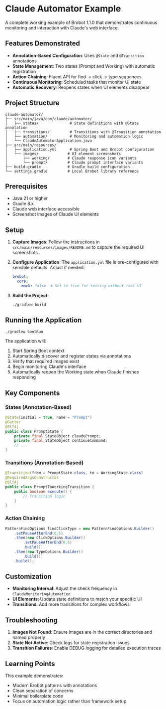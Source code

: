 # Claude Automator Example

A complete working example of Brobot 1.1.0 that demonstrates continuous monitoring and interaction with Claude's web interface.

## Features Demonstrated

- **Annotation-Based Configuration**: Uses `@State` and `@Transition` annotations
- **State Management**: Two states (Prompt and Working) with automatic registration
- **Action Chaining**: Fluent API for find → click → type sequences
- **Continuous Monitoring**: Scheduled tasks that monitor UI state
- **Automatic Recovery**: Reopens states when UI elements disappear

## Project Structure

```
claude-automator/
├── src/main/java/com/claude/automator/
│   ├── states/              # State definitions with @State annotation
│   ├── transitions/         # Transitions with @Transition annotation
│   ├── automation/          # Monitoring and automation logic
│   └── ClaudeAutomatorApplication.java
├── src/main/resources/
│   ├── application.yml      # Spring Boot and Brobot configuration
│   └── images/             # UI element screenshots
│       ├── working/        # Claude response icon variants
│       └── prompt/         # Claude prompt interface variants
├── build.gradle            # Gradle build configuration
└── settings.gradle         # Local Brobot library reference
```

## Prerequisites

- Java 21 or higher
- Gradle 8.x
- Claude web interface accessible
- Screenshot images of Claude UI elements

## Setup

1. **Capture Images**: Follow the instructions in `src/main/resources/images/README.md` to capture the required UI screenshots.

2. **Configure Application**: The `application.yml` file is pre-configured with sensible defaults. Adjust if needed:
   ```yaml
   brobot:
     core:
       mock: false  # Set to true for testing without real UI
   ```

3. **Build the Project**:
   ```bash
   ./gradlew build
   ```

## Running the Application

```bash
./gradlew bootRun
```

The application will:
1. Start Spring Boot context
2. Automatically discover and register states via annotations
3. Verify that required images exist
4. Begin monitoring Claude's interface
5. Automatically reopen the Working state when Claude finishes responding

## Key Components

### States (Annotation-Based)

```java
@State(initial = true, name = "Prompt")
@Getter
@Slf4j
public class PromptState {
    private final StateObject claudePrompt;
    private final StateObject continueCommand;
    // ...
}
```

### Transitions (Annotation-Based)

```java
@Transition(from = PromptState.class, to = WorkingState.class)
@RequiredArgsConstructor
@Slf4j
public class PromptToWorkingTransition {
    public boolean execute() {
        // Transition logic
    }
}
```

### Action Chaining

```java
PatternFindOptions findClickType = new PatternFindOptions.Builder()
    .setPauseAfterEnd(0.5)
    .then(new ClickOptions.Builder()
        .setPauseAfterEnd(0.5)
        .build())
    .then(new TypeOptions.Builder()
        .build())
    .build();
```

## Customization

- **Monitoring Interval**: Adjust the check frequency in `ClaudeMonitoringAutomation`
- **UI Elements**: Update state definitions to match your specific UI
- **Transitions**: Add more transitions for complex workflows

## Troubleshooting

1. **Images Not Found**: Ensure images are in the correct directories and named properly
2. **State Not Active**: Check logs for state registration issues
3. **Transition Failures**: Enable DEBUG logging for detailed execution traces

## Learning Points

This example demonstrates:
- Modern Brobot patterns with annotations
- Clean separation of concerns
- Minimal boilerplate code
- Focus on automation logic rather than framework setup
